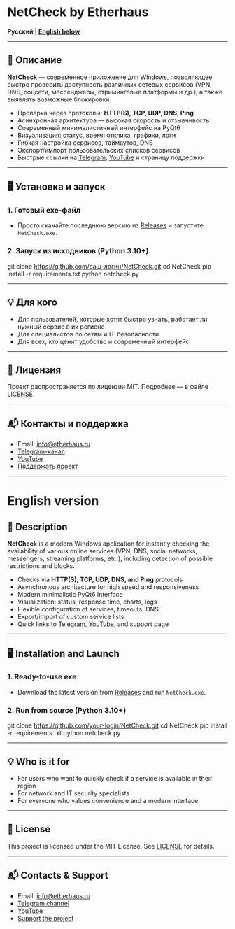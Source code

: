 # NetCheck by Etherhaus

**Русский | [English below](#english-version)**

---

## 🚀 Описание

**NetCheck** — современное приложение для Windows, позволяющее быстро проверить доступность различных сетевых сервисов (VPN, DNS, соцсети, мессенджеры, стриминговые платформы и др.), а также выявлять возможные блокировки.

- Проверка через протоколы: **HTTP(S), TCP, UDP, DNS, Ping**
- Асинхронная архитектура — высокая скорость и отзывчивость
- Современный минималистичный интерфейс на PyQt6
- Визуализация: статус, время отклика, графики, логи
- Гибкая настройка сервисов, таймаутов, DNS
- Экспорт/импорт пользовательских списков сервисов
- Быстрые ссылки на [Telegram](https://t.me/etherhaus), [YouTube](https://www.youtube.com/etherhaus) и страницу поддержки

---

## 🖥️ Установка и запуск

### 1. Готовый exe-файл

- Просто скачайте последнюю версию из [Releases](https://github.com/ваш-логин/NetCheck/releases) и запустите `NetCheck.exe`.

### 2. Запуск из исходников (Python 3.10+)

git clone https://github.com/ваш-логин/NetCheck.git
cd NetCheck
pip install -r requirements.txt
python netcheck.py


---

## 💡 Для кого

- Для пользователей, которые хотят быстро узнать, работает ли нужный сервис в их регионе
- Для специалистов по сетям и IT-безопасности
- Для всех, кто ценит удобство и современный интерфейс

---

## 📄 Лицензия

Проект распространяется по лицензии MIT. Подробнее — в файле [LICENSE](LICENSE).

---

## 📬 Контакты и поддержка

- Email: info@etherhaus.ru  
- [Telegram-канал](https://t.me/etherhaus)  
- [YouTube](https://www.youtube.com/etherhaus)  
- [Поддержать проект](https://www.donatty.com/etherhaus)

---

# English version

## 🚀 Description

**NetCheck** is a modern Windows application for instantly checking the availability of various online services (VPN, DNS, social networks, messengers, streaming platforms, etc.), including detection of possible restrictions and blocks.

- Checks via **HTTP(S), TCP, UDP, DNS, and Ping** protocols
- Asynchronous architecture for high speed and responsiveness
- Modern minimalistic PyQt6 interface
- Visualization: status, response time, charts, logs
- Flexible configuration of services, timeouts, DNS
- Export/import of custom service lists
- Quick links to [Telegram](https://t.me/etherhaus), [YouTube](https://www.youtube.com/etherhaus), and support page

---

## 🖥️ Installation and Launch

### 1. Ready-to-use exe

- Download the latest version from [Releases](https://github.com/your-login/NetCheck/releases) and run `NetCheck.exe`.

### 2. Run from source (Python 3.10+)

git clone https://github.com/your-login/NetCheck.git
cd NetCheck
pip install -r requirements.txt
python netcheck.py

---

## 💡 Who is it for

- For users who want to quickly check if a service is available in their region
- For network and IT security specialists
- For everyone who values convenience and a modern interface

---

## 📄 License

This project is licensed under the MIT License. See [LICENSE](LICENSE) for details.

---

## 📬 Contacts & Support

- Email: info@etherhaus.ru  
- [Telegram channel](https://t.me/etherhaus)  
- [YouTube](https://www.youtube.com/etherhaus)  
- [Support the project](https://www.donatty.com/etherhaus)

